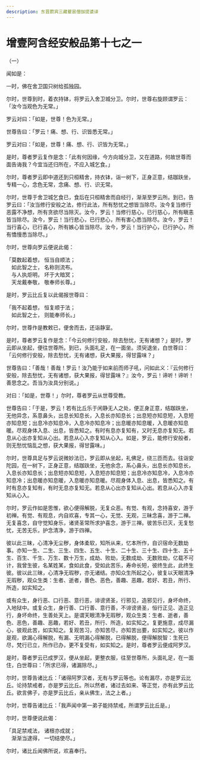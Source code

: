 ```yaml
---
description: 东晋罽宾三藏瞿昙僧伽提婆译
---
```


# 增壹阿含经安般品第十七之一

（一）

闻如是：

一时，佛在舍卫国只树给孤独园。

尔时，世尊到时，着衣持钵，将罗云入舍卫城分卫。尔时，世尊右旋顾谓罗云：「汝今当观色为无常。」

罗云对曰：「如是，世尊！色为无常。」

世尊告曰：「罗云！痛、想、行、识皆悉无常。」

罗云对曰：「如是，世尊！痛、想、行、识皆为无常。」

是时，尊者罗云复作是念：「此有何因缘，今方向城分卫，又在道路，何故世尊而面告诲我？今宜当还归所在，不应入城乞食。」

尔时，尊者罗云即中道还到只桓精舍，持衣钵，诣一树下，正身正意，结跏趺坐，专精一心，念色无常，念痛、想、行、识无常。

尔时，世尊于舍卫城乞食已，食后在只桓精舍而自经行，渐渐至罗云所。到已，告罗云曰：「汝当修行安般之法，修行此法，所有愁忧之想皆当除尽。汝今复当修行恶露不净想，所有贪欲尽当除灭。汝今，罗云！当修行慈心，已行慈心，所有瞋恚皆当除尽。汝今，罗云！当行悲心，已行悲心，所有害心悉当除尽。汝今，罗云！当行喜心，已行喜心，所有嫉心皆当除尽。汝今，罗云！当行护心，已行护心，所有憍慢悉当除尽。」

尔时，世尊向罗云便说此偈：

「莫数起着想， 恒当自顺法；\
　如此智之士， 名称则流布。\
　与人执炬明， 坏于大暗冥；\
　天龙戴奉敬， 敬奉师长尊。」

是时，罗云比丘复以此偈报世尊曰：

「我不起着想， 恒复顺于法；\
　如此智之士， 则能奉师长。」

尔时，世尊作是教敕已，便舍而去，还诣静室。

是时，尊者罗云复作是念：「今云何修行安般，除去愁忧，无有诸想？」是时，罗云即从坐起，便往世尊所。到已，头面礼足，在一面坐。须臾退坐，白世尊曰：「云何修行安般，除去愁忧，无有诸想，获大果报，得甘露味？」

世尊告曰：「善哉！善哉！罗云！汝乃能于如来前而师子吼，问如此义：『云何修行安般，除去愁忧，无有诸想，获大果报，得甘露味？』汝今，罗云！谛听！谛听！善思念之。吾当为汝具分别说。」

对曰：「如是，世尊！」尔时，尊者罗云从世尊受教。

世尊告曰：「于是，罗云！若有比丘乐于闲静无人之处，便正身正意，结跏趺坐，无他异念，系意鼻头，出息长知息长，入息长亦知息长；出息短亦知息短，入息短亦知息短；出息冷亦知息冷，入息冷亦知息冷；出息暖亦知息暖，入息暖亦知息暖。尽观身体入息、出息，皆悉知之。有时有息亦复知有，又时无息亦复知无。若息从心出亦复知从心出。若息从心入亦复知从心入。如是，罗云，能修行安般者，则无愁忧恼乱之想，获大果报，得甘露味。」

尔时，世尊具足与罗云说微妙法已，罗云即从坐起，礼佛足，绕三匝而去。往诣安陀园，在一树下，正身正意，结跏趺坐，无他余念，系心鼻头，出息长亦知息长，入息长亦知息长；出息短亦知息短，入息短亦知息短；出息冷亦知息冷，入息冷亦知息冷；出息暖亦知息暖，入息暖亦知息暖。尽观身体入息、出息，皆悉知之。有时有息亦复知有，有时无息亦复知无。若息从心出亦复知从心出。若息从心入亦复知从心入。

尔时，罗云作如是思惟，欲心便得解脱，无复众恶。有觉、有观，念持喜安，游于初禅。有觉、有观息，内自欢喜，专其一心，无觉、无观，三昧念喜，游于二禅。无复喜念，自守觉知身乐，诸贤圣常所求护喜念，游于三禅。彼苦乐已灭，无复愁忧，无苦无乐，护念清净，游于四禅。

彼以此三昧，心清净无尘秽，身体柔软，知所从来，忆本所作，自识宿命无数劫事。亦知一生、二生、三生、四生、五生、十生、二十生、三十生、四十生、五十生、百生、千生、万生、数十万生，成劫、败劫，无数成劫、无数败劫，亿载不可计，我曾生彼，名某姓某，食如此食，受如此苦乐，寿命长短，彼终生此，此终生彼。彼以此三昧，心清净无瑕秽，亦无诸结。亦知众生所起之心，彼复以天眼清净无瑕秽，观众生类：生者、逝者，善色、恶色，善趣、恶趣，若好、若丑，所行、所造，如实知之。

或有众生，身行恶、口行恶、意行恶，诽谤贤圣，行邪见，造邪见行，身坏命终，入地狱中。或复众生，身行善、口行善、意行善，不诽谤贤圣，恒行正见、造正见行，身坏命终，生善处天上。是谓天眼清净无瑕秽，观众生类：生者、逝者，善色、恶色，善趣、恶趣，若好、若丑，所行、所造，如实知之。复更施意，成尽漏心，彼观此苦，如实知之。复观苦习，亦知苦尽，亦知苦出要，如实知之。彼以作是观，欲漏心得解脱，有漏、无明漏心得解脱，已得解脱，便得解脱智：生死已尽，梵行已立，所作已办，更不复受有，如实知之。是时，尊者罗云便成阿罗汉。

是时，尊者罗云已成罗汉，便从坐起，更整衣服，往至世尊所，头面礼足，在一面住，白世尊曰：「所求已得，诸漏除尽。」

尔时，世尊告诸比丘：「诸得阿罗汉者，无有与罗云等也。论有漏尽，亦是罗云比丘。论持禁戒者，亦是罗云比丘。所以然者，诸过去如来、等正觉，亦有此罗云比丘。欲言佛子，亦是罗云比丘，亲从佛生，法之上者。」

尔时，世尊告诸比丘：「我声闻中第一弟子能持禁戒，所谓罗云比丘是。」

尔时，世尊便说此偈：

「具足禁戒法， 诸根亦成就；\
　渐渐当逮得， 一切结使尽。」

尔时，诸比丘闻佛所说，欢喜奉行。
